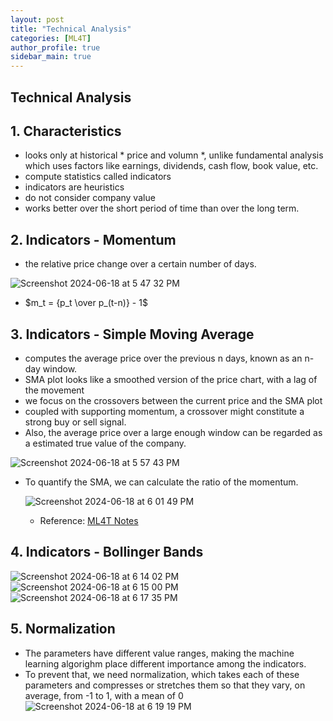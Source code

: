 ```yaml
---
layout: post
title: "Technical Analysis"
categories: [ML4T]
author_profile: true
sidebar_main: true
---
```



## Technical Analysis

## 1. Characteristics

- looks only at historical * price and volumn *, unlike fundamental analysis which uses factors like earnings, dividends, cash flow, book value, etc.
- compute statistics called indicators
- indicators are heuristics
- do not consider company value
- works better over the short period of time than over the long term.


## 2. Indicators - Momentum
- the relative price change over a certain number of days.

![Screenshot 2024-06-18 at 5 47 32 PM](https://github.com/melody11sung/melody11sung.github.io/assets/125707768/26820fdc-0ba9-4d23-91b1-852e35491a8c)

- $m_t = {p_t \over p_(t-n)} - 1$



## 3. Indicators - Simple Moving Average
- computes the average price over the previous n days, known as an n-day window.
- SMA plot looks like a smoothed version of the price chart, with a lag of the movement
- we focus on the crossovers between the current price and the SMA plot
- coupled with supporting momentum, a crossover might constitute a strong buy or sell signal.
- Also, the average price over a large enough window can be regarded as a estimated true value of the company.

![Screenshot 2024-06-18 at 5 57 43 PM](https://github.com/melody11sung/melody11sung.github.io/assets/125707768/f4e2121b-4ad8-4f6d-bcec-4a84a3cdc0d5)

- To quantify the SMA, we can calculate the ratio of the momentum.

  ![Screenshot 2024-06-18 at 6 01 49 PM](https://github.com/melody11sung/melody11sung.github.io/assets/125707768/08699542-0252-4018-8e74-b605a94da3ed)
  - Reference: [ML4T Notes](https://www.omscs-notes.com/machine-learning-trading/technical-analysis/)



## 4. Indicators - Bollinger Bands

![Screenshot 2024-06-18 at 6 14 02 PM](https://github.com/melody11sung/melody11sung.github.io/assets/125707768/c19aefce-5d90-4197-bc8f-6fdcad769fd9)
![Screenshot 2024-06-18 at 6 15 00 PM](https://github.com/melody11sung/melody11sung.github.io/assets/125707768/c7f8a9a1-7eb6-459e-90ff-febd05f971a2)
![Screenshot 2024-06-18 at 6 17 35 PM](https://github.com/melody11sung/melody11sung.github.io/assets/125707768/ca4ec223-5dc6-4b2f-9046-4f34933fb84d)



## 5. Normalization
- The parameters have different value ranges, making the machine learning algorighm place different importance among the indicators.
- To prevent that, we need normalization, which takes each of these parameters and compresses or stretches them so that they vary, on average, from -1 to 1, with a mean of 0
![Screenshot 2024-06-18 at 6 19 19 PM](https://github.com/melody11sung/melody11sung.github.io/assets/125707768/89126423-0f79-43c0-af31-b758035e457b)
